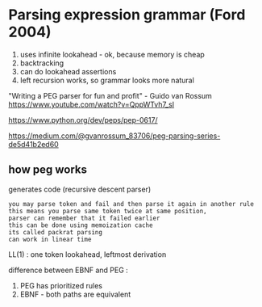 
# Parsing expression grammar (Ford 2004)

1. uses infinite lookahead - ok, because memory is cheap 
1. backtracking
1. can do lookahead assertions
1. left recursion works, so grammar looks more natural

"Writing a PEG parser for fun and profit" - Guido van Rossum
https://www.youtube.com/watch?v=QppWTvh7_sI

https://www.python.org/dev/peps/pep-0617/

https://medium.com/@gvanrossum_83706/peg-parsing-series-de5d41b2ed60

## how peg works

generates code (recursive descent parser)

```
you may parse token and fail and then parse it again in another rule
this means you parse same token twice at same position, 
parser can remember that it failed earlier
this can be done using memoization cache
its called packrat parsing
can work in linear time
```

LL(1) : one token lookahead, leftmost derivation


difference between EBNF and PEG : 
1. PEG has prioritized rules
2. EBNF - both paths are equivalent





